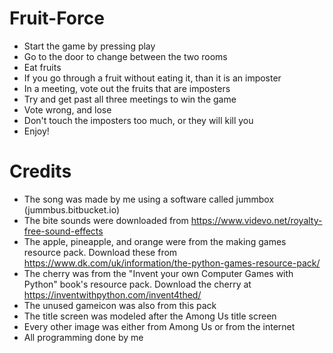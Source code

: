 # Fruit-Force
- Start the game by pressing play
- Go to the door to change between the two rooms
- Eat fruits
- If you go through a fruit without eating it, than it is an imposter
- In a meeting, vote out the fruits that are imposters
- Try and get past all three meetings to win the game
- Vote wrong, and lose
- Don't touch the imposters too much, or they will kill you
- Enjoy!

# Credits
- The song was made by me using a software called jummbox (jummbus.bitbucket.io)
- The bite sounds were downloaded from https://www.videvo.net/royalty-free-sound-effects
- The apple, pineapple, and orange were from the making games resource pack. Download these from https://www.dk.com/uk/information/the-python-games-resource-pack/
- The cherry was from the "Invent your own Computer Games with Python" book's resource pack. Download the cherry at https://inventwithpython.com/invent4thed/
- The unused gameicon was also from this pack
- The title screen was modeled after the Among Us title screen
- Every other image was either from Among Us or from the internet
- All programming done by me
